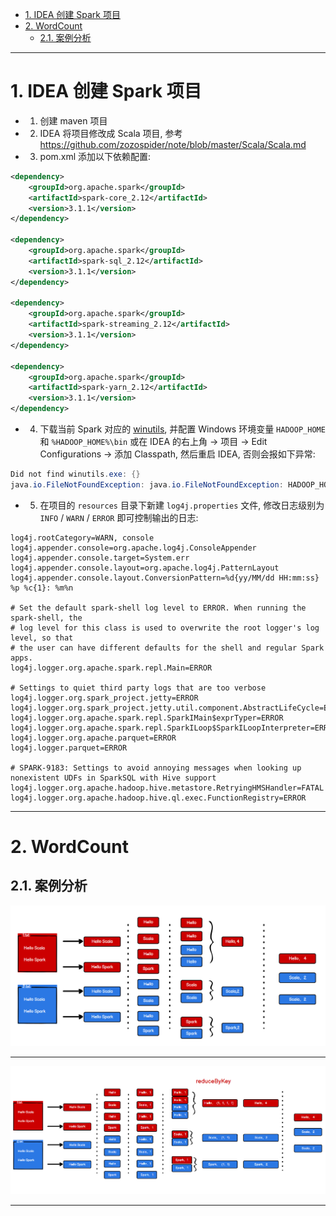 
- [1. IDEA 创建 Spark 项目](#1-idea-创建-spark-项目)
- [2. WordCount](#2-wordcount)
    - [2.1. 案例分析](#21-案例分析)

---

# 1. IDEA 创建 Spark 项目

- 1. 创建 maven 项目

- 2. IDEA 将项目修改成 Scala 项目, 参考 https://github.com/zozospider/note/blob/master/Scala/Scala.md

- 3. pom.xml 添加以下依赖配置:
```xml
<dependency>
    <groupId>org.apache.spark</groupId>
    <artifactId>spark-core_2.12</artifactId>
    <version>3.1.1</version>
</dependency>

<dependency>
    <groupId>org.apache.spark</groupId>
    <artifactId>spark-sql_2.12</artifactId>
    <version>3.1.1</version>
</dependency>

<dependency>
    <groupId>org.apache.spark</groupId>
    <artifactId>spark-streaming_2.12</artifactId>
    <version>3.1.1</version>
</dependency>

<dependency>
    <groupId>org.apache.spark</groupId>
    <artifactId>spark-yarn_2.12</artifactId>
    <version>3.1.1</version>
</dependency>
```

- 4. 下载当前 Spark 对应的 [winutils](https://github.com/cdarlint/winutils), 并配置 Windows 环境变量 `HADOOP_HOME` 和 `%HADOOP_HOME%\bin` 或在 IDEA 的右上角 -> 项目 -> Edit Configurations -> 添加 Classpath, 然后重启 IDEA, 否则会报如下异常:
```java
Did not find winutils.exe: {}
java.io.FileNotFoundException: java.io.FileNotFoundException: HADOOP_HOME and hadoop.home.dir are unset.
```

- 5. 在项目的 `resources` 目录下新建 `log4j.properties` 文件, 修改日志级别为 `INFO` / `WARN` / `ERROR` 即可控制输出的日志:

```properties
log4j.rootCategory=WARN, console
log4j.appender.console=org.apache.log4j.ConsoleAppender
log4j.appender.console.target=System.err
log4j.appender.console.layout=org.apache.log4j.PatternLayout
log4j.appender.console.layout.ConversionPattern=%d{yy/MM/dd HH:mm:ss} %p %c{1}: %m%n

# Set the default spark-shell log level to ERROR. When running the spark-shell, the
# log level for this class is used to overwrite the root logger's log level, so that
# the user can have different defaults for the shell and regular Spark apps.
log4j.logger.org.apache.spark.repl.Main=ERROR

# Settings to quiet third party logs that are too verbose
log4j.logger.org.spark_project.jetty=ERROR
log4j.logger.org.spark_project.jetty.util.component.AbstractLifeCycle=ERROR
log4j.logger.org.apache.spark.repl.SparkIMain$exprTyper=ERROR
log4j.logger.org.apache.spark.repl.SparkILoop$SparkILoopInterpreter=ERROR
log4j.logger.org.apache.parquet=ERROR
log4j.logger.parquet=ERROR

# SPARK-9183: Settings to avoid annoying messages when looking up nonexistent UDFs in SparkSQL with Hive support
log4j.logger.org.apache.hadoop.hive.metastore.RetryingHMSHandler=FATAL
log4j.logger.org.apache.hadoop.hive.ql.exec.FunctionRegistry=ERROR
```

---

# 2. WordCount

## 2.1. 案例分析

![image](https://github.com/zozospider/note/blob/master/data-system/Spark/Spark-V1-SparkFramework-快速上手/WordCount案例分析-1.png)

---

![image](https://github.com/zozospider/note/blob/master/data-system/Spark/Spark-V1-SparkFramework-快速上手/WordCount案例分析-2.png)

---
